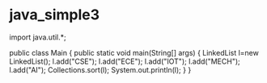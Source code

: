 # java_simple3
import java.util.*;

public class Main {
    public static void main(String[] args) {
      LinkedList<String> l=new LinkedList<String>();
      l.add("CSE");
      l.add("ECE");
      l.add("IOT");
      l.add("MECH");
      l.add("AI");
      Collections.sort(l);
      System.out.println(l);
  }
}
